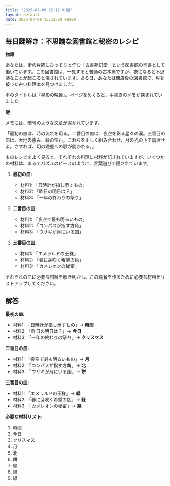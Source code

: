 ```yaml
---
title: "2025-07-09 15:12 の謎"
layout: default
date: 2025-07-09 15:12:00 +0900
---
```

## 毎日謎解き：不思議な図書館と秘密のレシピ

**物語**

あなたは、街の片隅にひっそりと佇む「古書夢幻堂」という図書館の司書として働いています。この図書館は、一見すると普通の古本屋ですが、夜になると不思議なことが起こると噂されています。ある日、あなたは閉店後の図書館で、埃を被った古い料理本を見つけました。

本のタイトルは『星影の晩餐』。ページをめくると、手書きのメモが挟まれていました。

**謎**

メモには、暗号のような文章が書かれています。

「最初の皿は、時の流れを司る。二番目の皿は、夜空を彩る星々の涙。三番目の皿は、大地の恵み、緑の宝石。これらを正しく組み合わせ、月の光の下で調理せよ。さすれば、幻の晩餐への扉が開かれる。」

本のレシピをよく見ると、それぞれの料理に材料が記されていますが、いくつかの材料は、まるでパズルのピースのように、言葉遊びで隠されています。

1.  **最初の皿:**
    *   材料1: 「日時計が指し示すもの」
    *   材料2: 「昨日の明日は？」
    *   材料3: 「一年の終わりの祭り」

2.  **二番目の皿:**
    *   材料1: 「夜空で最も明るいもの」
    *   材料2: 「コンパスが指す方角」
    *   材料3: 「ウサギが月にいる国」

3.  **三番目の皿:**
    *   材料1: 「エメラルドの王様」
    *   材料2: 「春に芽吹く希望の色」
    *   材料3: 「カメレオンの秘密」

それぞれの皿に必要な材料を解き明かし、この晩餐を作るために必要な材料をリストアップしてください。

## 解答

**最初の皿:**

*   材料1: 「日時計が指し示すもの」→ **時間**
*   材料2: 「昨日の明日は？」→ **今日**
*   材料3: 「一年の終わりの祭り」→ **クリスマス**

**二番目の皿:**

*   材料1: 「夜空で最も明るいもの」→ **月**
*   材料2: 「コンパスが指す方角」→ **北**
*   材料3: 「ウサギが月にいる国」→ **餅**

**三番目の皿:**

*   材料1: 「エメラルドの王様」→ **緑**
*   材料2: 「春に芽吹く希望の色」→ **緑**
*   材料3: 「カメレオンの秘密」→ **緑**

**必要な材料リスト:**

1.  時間
2.  今日
3.  クリスマス
4.  月
5.  北
6.  餅
7.  緑
8.  緑
9.  緑
